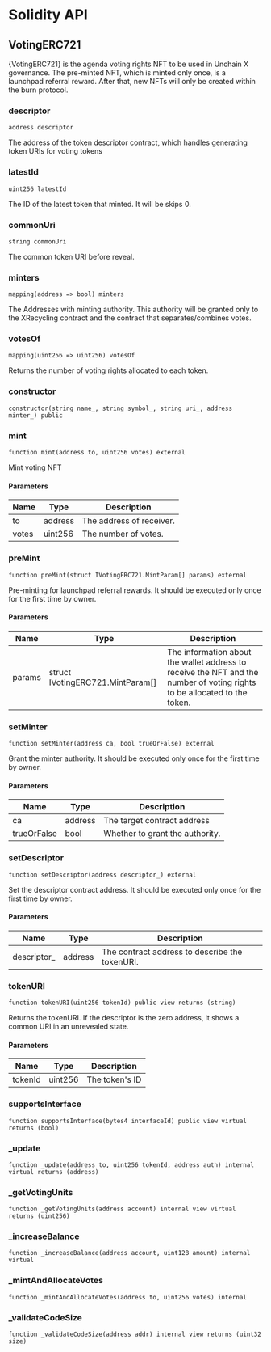 # Solidity API

## VotingERC721

{VotingERC721} is the agenda voting rights NFT to be used in Unchain X governance.
The pre-minted NFT, which is minted only once, is a launchpad referral reward.
After that, new NFTs will only be created within the burn protocol.​

### descriptor

```solidity
address descriptor
```

The address of the token descriptor contract, which handles generating token URIs for voting tokens

### latestId

```solidity
uint256 latestId
```

The ID of the latest token that minted. It will be skips 0.

### commonUri

```solidity
string commonUri
```

The common token URI before reveal.

### minters

```solidity
mapping(address => bool) minters
```

The Addresses with minting authority.
This authority will be granted only to the XRecycling contract and the contract that separates/combines votes.

### votesOf

```solidity
mapping(uint256 => uint256) votesOf
```

Returns the number of voting rights allocated to each token.

### constructor

```solidity
constructor(string name_, string symbol_, string uri_, address minter_) public
```

### mint

```solidity
function mint(address to, uint256 votes) external
```

Mint voting NFT

#### Parameters

| Name | Type | Description |
| ---- | ---- | ----------- |
| to | address | The address of receiver. |
| votes | uint256 | The number of votes. |

### preMint

```solidity
function preMint(struct IVotingERC721.MintParam[] params) external
```

Pre-minting for launchpad referral rewards.
It should be executed only once for the first time by owner.

#### Parameters

| Name | Type | Description |
| ---- | ---- | ----------- |
| params | struct IVotingERC721.MintParam[] | The information about the wallet address to receive the NFT and the number of voting rights to be allocated to the token. |

### setMinter

```solidity
function setMinter(address ca, bool trueOrFalse) external
```

Grant the minter authority.
It should be executed only once for the first time by owner.

#### Parameters

| Name | Type | Description |
| ---- | ---- | ----------- |
| ca | address | The target contract address |
| trueOrFalse | bool | Whether to grant the authority. |

### setDescriptor

```solidity
function setDescriptor(address descriptor_) external
```

Set the descriptor contract address.
It should be executed only once for the first time by owner.

#### Parameters

| Name | Type | Description |
| ---- | ---- | ----------- |
| descriptor_ | address | The contract address to describe the tokenURI. |

### tokenURI

```solidity
function tokenURI(uint256 tokenId) public view returns (string)
```

Returns the tokenURI.
If the descriptor is the zero address, it shows a common URI in an unrevealed state.

#### Parameters

| Name | Type | Description |
| ---- | ---- | ----------- |
| tokenId | uint256 | The token's ID |

### supportsInterface

```solidity
function supportsInterface(bytes4 interfaceId) public view virtual returns (bool)
```

### _update

```solidity
function _update(address to, uint256 tokenId, address auth) internal virtual returns (address)
```

### _getVotingUnits

```solidity
function _getVotingUnits(address account) internal view virtual returns (uint256)
```

### _increaseBalance

```solidity
function _increaseBalance(address account, uint128 amount) internal virtual
```

### _mintAndAllocateVotes

```solidity
function _mintAndAllocateVotes(address to, uint256 votes) internal
```

### _validateCodeSize

```solidity
function _validateCodeSize(address addr) internal view returns (uint32 size)
```

